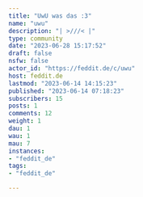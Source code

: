 ```yaml
---
title: "UwU was das :3" 
name: "uwu"
description: "| >///< |"
type: community
date: "2023-06-28 15:17:52"
draft: false
nsfw: false
actor_id: "https://feddit.de/c/uwu"
host: feddit.de
lastmod: "2023-06-14 14:15:23"
published: "2023-06-14 07:18:23"
subscribers: 15
posts: 1
comments: 12
weight: 1
dau: 1
wau: 1
mau: 7
instances:
- "feddit_de"
tags: 
- "feddit_de"

---
```

